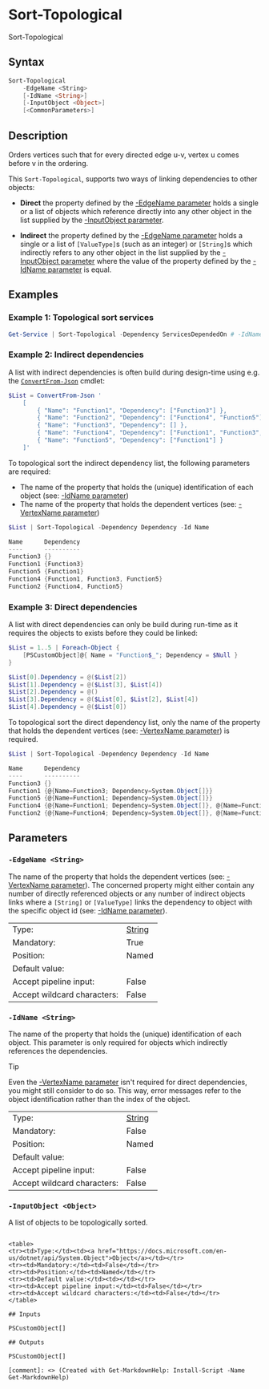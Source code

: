 <!-- markdownlint-disable MD033 -->
# Sort-Topological

Sort-Topological

## Syntax

```PowerShell
Sort-Topological
    -EdgeName <String>
    [-IdName <String>]
    [-InputObject <Object>]
    [<CommonParameters>]
```

## Description

Orders vertices such that for every directed edge u-v, vertex u comes before v in the ordering.

This `Sort-Topological`, supports two ways of linking dependencies to other objects:

* **Direct** the property defined by the [-EdgeName parameter](#-edgename-parameter) holds a single or a list of objects which reference
directly into any other object in the list supplied by the [-InputObject parameter](#-inputobject-parameter).

* **Indirect** the property defined by the [-EdgeName parameter](#-edgename-parameter) holds a single or a list of `[ValueType]`s
(such as an integer) or `[String]`s which indirectly refers to any other object in the list supplied by the
[-InputObject parameter](#-inputobject-parameter) where the value of the property defined by the [-IdName parameter](#-idname-parameter) is equal.

## Examples

### Example 1: Topological sort services


```PowerShell
Get-Service | Sort-Topological -Dependency ServicesDependedOn # -IdName Name
```

### Example 2: Indirect dependencies


A list with indirect dependencies is often build during design-time using e.g. the [`ConvertFrom-Json`](https://go.microsoft.com/fwlink/?LinkID=2096606) cmdlet:

```PowerShell
$List = ConvertFrom-Json '
    [
        { "Name": "Function1", "Dependency": ["Function3"] },
        { "Name": "Function2", "Dependency": ["Function4", "Function5"] },
        { "Name": "Function3", "Dependency": [] },
        { "Name": "Function4", "Dependency": ["Function1", "Function3", "Function5"] },
        { "Name": "Function5", "Dependency": ["Function1"] }
    ]'
```

To topological sort the indirect dependency list, the following parameters are required:

* The name of the property that holds the (unique) identification of each object (see: [-IdName parameter](#-idname-parameter))
* The name of the property that holds the dependent vertices (see: [-VertexName parameter](#-vertexname-parameter))

```PowerShell
$List | Sort-Topological -Dependency Dependency -Id Name

Name      Dependency
----      ----------
Function3 {}
Function1 {Function3}
Function5 {Function1}
Function4 {Function1, Function3, Function5}
Function2 {Function4, Function5}
```

### Example 3: Direct dependencies


A list with direct dependencies can only be build during run-time as it requires the objects to exists before they
could be linked:

```PowerShell
$List = 1..5 | Foreach-Object {
    [PSCustomObject]@{ Name = "Function$_"; Dependency = $Null }
}

$List[0].Dependency = @($List[2])
$List[1].Dependency = @($List[3], $List[4])
$List[2].Dependency = @()
$List[3].Dependency = @($List[0], $List[2], $List[4])
$List[4].Dependency = @($List[0])
```

To topological sort the direct dependency list, only the name of the property that holds the dependent vertices
(see: [-VertexName parameter](#-vertexname-parameter)) is required.

```PowerShell
$List | Sort-Topological -Dependency Dependency -Id Name

Name      Dependency
----      ----------
Function3 {}
Function1 {@{Name=Function3; Dependency=System.Object[]}}
Function5 {@{Name=Function1; Dependency=System.Object[]}}
Function4 {@{Name=Function1; Dependency=System.Object[]}, @{Name=Function3; Dependency=System.Object[]}, @{Name=Function5; Dependency=SystΓÇª
Function2 {@{Name=Function4; Dependency=System.Object[]}, @{Name=Function5; Dependency=System.Object[]}}
```

## Parameters

### <a id="-edgename">**`-EdgeName <String>`**</a>

The name of the property that holds the dependent vertices (see: [-VertexName parameter](#-vertexname-parameter)).
The concerned property might either contain any number of directly referenced objects or any number of indirect
objects links where a `[String]` or `[ValueType]` links the dependency to object with the specific object id
(see: [-IdName parameter](#-idname-parameter)).

<table>
<tr><td>Type:</td><td><a href="https://docs.microsoft.com/en-us/dotnet/api/System.String">String</a></td></tr>
<tr><td>Mandatory:</td><td>True</td></tr>
<tr><td>Position:</td><td>Named</td></tr>
<tr><td>Default value:</td><td></td></tr>
<tr><td>Accept pipeline input:</td><td>False</td></tr>
<tr><td>Accept wildcard characters:</td><td>False</td></tr>
</table>

### <a id="-idname">**`-IdName <String>`**</a>

The name of the property that holds the (unique) identification of each object.
This parameter is only required for objects which indirectly references the dependencies.

> [!Tip]
>
> Even the [-VertexName parameter](#-vertexname-parameter) isn't required for direct dependencies, you might still consider to do so.
> This way, error messages refer to the object identification rather than the index of the object.

<table>
<tr><td>Type:</td><td><a href="https://docs.microsoft.com/en-us/dotnet/api/System.String">String</a></td></tr>
<tr><td>Mandatory:</td><td>False</td></tr>
<tr><td>Position:</td><td>Named</td></tr>
<tr><td>Default value:</td><td></td></tr>
<tr><td>Accept pipeline input:</td><td>False</td></tr>
<tr><td>Accept wildcard characters:</td><td>False</td></tr>
</table>

### <a id="-inputobject">**`-InputObject <Object>`**</a>

A list of objects to be topologically sorted.
```

<table>
<tr><td>Type:</td><td><a href="https://docs.microsoft.com/en-us/dotnet/api/System.Object">Object</a></td></tr>
<tr><td>Mandatory:</td><td>False</td></tr>
<tr><td>Position:</td><td>Named</td></tr>
<tr><td>Default value:</td><td></td></tr>
<tr><td>Accept pipeline input:</td><td>False</td></tr>
<tr><td>Accept wildcard characters:</td><td>False</td></tr>
</table>

## Inputs

PSCustomObject[]

## Outputs

PSCustomObject[]

[comment]: <> (Created with Get-MarkdownHelp: Install-Script -Name Get-MarkdownHelp)
